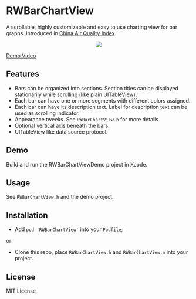 RWBarChartView
==============

A scrollable, highly customizable and easy to use charting view for bar graphs. Introduced in [China Air Quality Index](http://air.fresh-ideas.cc).

<p align="center">
    <img src="https://raw.github.com/eternityz/RWBarChartView/master/Screenshots/demo.gif" />
</p>

[Demo Video](http://zhangbin.cc/assets/2014-06-19-RWBarChartView/demo.mp4)

## Features

- Bars can be organized into sections. Section titles can be displayed stationarily while scrolling (like plain UITableView).
- Each bar can have one or more segments with different colors assigned.
- Each bar can have its description text. Label for description text can be used as scrolling indicator.
- Appearance tweeks. See `RWBarChartView.h` for more details.
- Optional vertical axis beneath the bars.
- UITableView like data source protocol.

## Demo

Build and run the RWBarChartViewDemo project in Xcode.

## Usage

See `RWBarChartView.h` and the demo project.

## Installation

- Add `pod 'RWBarChartView'` into your `Podfile`;

or

- Clone this repo, place `RWBarChartView.h` and `RWBarChartView.m` into your project.

## License
MIT License

